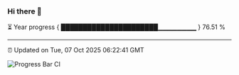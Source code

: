 ### Hi there 👋

⏳ Year progress { ██████████████████████▁▁▁▁▁▁▁▁ } 76.51 %

---

⏰ Updated on Tue, 07 Oct 2025 06:22:41 GMT

![Progress Bar CI](https://github.com/liununu/liununu/workflows/Progress%20Bar%20CI/badge.svg)

